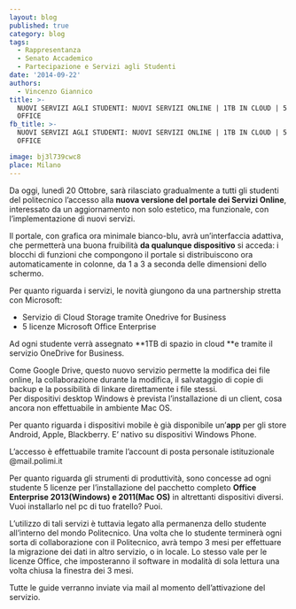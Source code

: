```yaml
---
layout: blog
published: true
category: blog
tags:
  - Rappresentanza
  - Senato Accademico
  - Partecipazione e Servizi agli Studenti
date: '2014-09-22'
authors:
  - Vincenzo Giannico
title: >-
  NUOVI SERVIZI AGLI STUDENTI: NUOVI SERVIZI ONLINE | 1TB IN CLOUD | 5 LICENZE
  OFFICE
fb_title: >-
  NUOVI SERVIZI AGLI STUDENTI: NUOVI SERVIZI ONLINE | 1TB IN CLOUD | 5 LICENZE
  OFFICE

image: bj3l739cwc8
place: Milano
---
```


Da oggi, lunedì 20 Ottobre, sarà rilasciato gradualmente a tutti gli studenti del politecnico l’accesso alla **nuova versione del portale dei Servizi Online**, interessato da un aggiornamento non solo estetico, ma funzionale, con l’implementazione di nuovi servizi.

Il portale, con grafica ora minimale bianco-blu, avrà un’interfaccia adattiva, che permetterà una buona fruibilità **da qualunque dispositivo** si acceda: i blocchi di funzioni che compongono il portale si distribuiscono ora automaticamente in colonne, da 1 a 3 a seconda delle dimensioni dello schermo.

Per quanto riguarda i servizi, le novità giungono da una partnership stretta con Microsoft:

*   Servizio di Cloud Storage tramite Onedrive for Business
*   5 licenze Microsoft Office Enterprise

Ad ogni studente verrà assegnato **1TB di spazio in cloud **e tramite il servizio OneDrive for Business.

Come Google Drive, questo nuovo servizio permette la modifica dei file online, la collaborazione durante la modifica, il salvataggio di copie di backup e la possibilità di linkare direttamente i file stessi.  
Per dispositivi desktop Windows è prevista l’installazione di un client, cosa ancora non effettuabile in ambiente Mac OS.

Per quanto riguarda i dispositivi mobile è già disponibile un’**app** per gli store Android, Apple, Blackberry. E’ nativo su dispositivi Windows Phone.

L’accesso è effettuabile tramite l’account di posta personale istituzionale @mail.polimi.it

Per quanto riguarda gli strumenti di produttività, sono concesse ad ogni studente 5 licenze per l’installazione del pacchetto completo **Office Enterprise 2013(Windows) e 2011(Mac OS)** in altrettanti dispositivi diversi.   
Vuoi installarlo nel pc di tuo fratello? Puoi. 

L’utilizzo di tali servizi è tuttavia legato alla permanenza dello studente all’interno del mondo Politecnico. Una volta che lo studente terminerà ogni sorta di collaborazione con il Politecnico, avrà tempo 3 mesi per effettuare la migrazione dei dati in altro servizio, o in locale. Lo stesso vale per le licenze Office, che imposteranno il software in modalità di sola lettura una volta chiusa la finestra dei 3 mesi.

Tutte le guide verranno inviate via mail al momento dell’attivazione del servizio.
